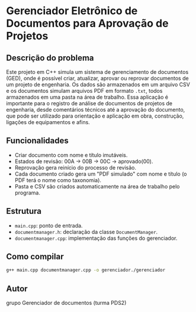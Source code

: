 # Gerenciador Eletrônico de Documentos para Aprovação de Projetos

## Descrição do problema

Este projeto em C++ simula um sistema de gerenciamento de documentos (GED), onde é possível criar, atualizar, aprovar ou reprovar documentos de um projeto de engenharia. Os dados são armazenados em um arquivo CSV e os documentos simulam arquivos PDF em formato `.txt`, todos armazenados em uma pasta na área de trabalho. Essa aplicação é importante para o registro de análise de documentos de projetos de engenharia, desde comentários técnicos até a aprovação do documento, que pode ser utilizado para orientação e aplicação em obra, construção, ligações de equipamentos e afins.

## Funcionalidades

- Criar documento com nome e título imutáveis.
- Estados de revisão: 00A → 00B → 00C → aprovado(00).
- Reprovação gera reinício do processo de revisão.
- Cada documento criado gera um "PDF simulado" com nome e título (o PDF terá o nome como taxonomia).
- Pasta e CSV são criados automaticamente na área de trabalho pelo programa.

## Estrutura

- `main.cpp`: ponto de entrada.
- `documentmanager.h`: declaração da classe `DocumentManager`.
- `documentmanager.cpp`: implementação das funções do gerenciador.

## Como compilar

```bash
g++ main.cpp documentmanager.cpp -o gerenciador./gerenciador
```

## Autor
grupo Gerenciador de documentos (turma PDS2)